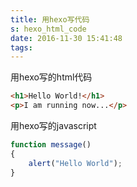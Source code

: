 ```yaml
---
title: 用hexo写代码
s: hexo_html_code
date: 2016-11-30 15:41:48
tags:
---
```


用hexo写的html代码

~~~html
<h1>Hello World!</h1>
<p>I am running now...</p>
~~~

用hexo写的javascript

~~~javascript
function message()
{
	alert("Hello World");
}
~~~
